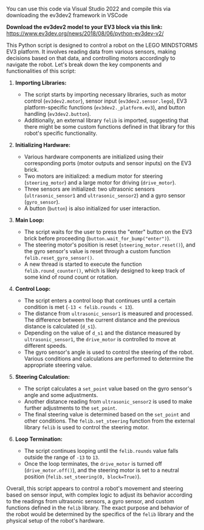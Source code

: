 You can use this code via Visual Studio 2022 and compile this via downloading the ev3dev2 framework in VSCode

**Download the ev3dev2 model to your EV3 block via this link:**
https://www.ev3dev.org/news/2018/08/06/python-ev3dev-v2/

This Python script is designed to control a robot on the LEGO MINDSTORMS EV3 platform. It involves reading data from various sensors, making decisions based on that data, and controlling motors accordingly to navigate the robot. Let's break down the key components and functionalities of this script:

1. **Importing Libraries:**
   - The script starts by importing necessary libraries, such as motor control (`ev3dev2.motor`), sensor input (`ev3dev2.sensor.lego`), EV3 platform-specific functions (`ev3dev2._platform.ev3`), and button handling (`ev3dev2.button`).
   - Additionally, an external library `felib` is imported, suggesting that there might be some custom functions defined in that library for this robot's specific functionality.

2. **Initializing Hardware:**
   - Various hardware components are initialized using their corresponding ports (motor outputs and sensor inputs) on the EV3 brick.
   - Two motors are initialized: a medium motor for steering (`steering_motor`) and a large motor for driving (`drive_motor`).
   - Three sensors are initialized: two ultrasonic sensors (`ultrasonic_sensor1` and `ultrasonic_sensor2`) and a gyro sensor (`gyro_sensor`).
   - A button (`button`) is also initialized for user interaction.

3. **Main Loop:**
   - The script waits for the user to press the "enter" button on the EV3 brick before proceeding (`button.wait_for_bump("enter")`).
   - The steering motor's position is reset (`steering_motor.reset()`), and the gyro sensor's value is reset through a custom function `felib.reset_gyro_sensor()`.
   - A new thread is started to execute the function `felib.round_counter()`, which is likely designed to keep track of some kind of round count or rotation.

4. **Control Loop:**
   - The script enters a control loop that continues until a certain condition is met (`-13 < felib.rounds < 13`).
   - The distance from `ultrasonic_sensor1` is measured and processed. The difference between the current distance and the previous distance is calculated (`d_s1`).
   - Depending on the value of `d_s1` and the distance measured by `ultrasonic_sensor1`, the `drive_motor` is controlled to move at different speeds.
   - The gyro sensor's angle is used to control the steering of the robot. Various conditions and calculations are performed to determine the appropriate steering value.

5. **Steering Calculation:**
   - The script calculates a `set_point` value based on the gyro sensor's angle and some adjustments.
   - Another distance reading from `ultrasonic_sensor2` is used to make further adjustments to the `set_point`.
   - The final steering value is determined based on the `set_point` and other conditions. The `felib.set_steering` function from the external library `felib` is used to control the steering motor.

6. **Loop Termination:**
   - The script continues looping until the `felib.rounds` value falls outside the range of `-13` to `13`.
   - Once the loop terminates, the `drive_motor` is turned off (`drive_motor.off()`), and the steering motor is set to a neutral position (`felib.set_steering(0, block=True)`).

Overall, this script appears to control a robot's movement and steering based on sensor input, with complex logic to adjust its behavior according to the readings from ultrasonic sensors, a gyro sensor, and custom functions defined in the `felib` library. The exact purpose and behavior of the robot would be determined by the specifics of the `felib` library and the physical setup of the robot's hardware.
